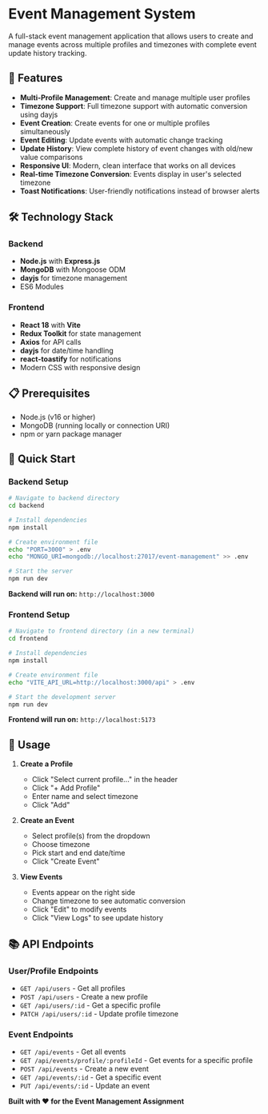 # Event Management System

A full-stack event management application that allows users to create and manage events across multiple profiles and timezones with complete event update history tracking.

## 🚀 Features

- **Multi-Profile Management**: Create and manage multiple user profiles
- **Timezone Support**: Full timezone support with automatic conversion using dayjs
- **Event Creation**: Create events for one or multiple profiles simultaneously
- **Event Editing**: Update events with automatic change tracking
- **Update History**: View complete history of event changes with old/new value comparisons
- **Responsive UI**: Modern, clean interface that works on all devices
- **Real-time Timezone Conversion**: Events display in user's selected timezone
- **Toast Notifications**: User-friendly notifications instead of browser alerts

## 🛠️ Technology Stack

### Backend
- **Node.js** with **Express.js**
- **MongoDB** with Mongoose ODM
- **dayjs** for timezone management
- ES6 Modules

### Frontend
- **React 18** with **Vite**
- **Redux Toolkit** for state management
- **Axios** for API calls
- **dayjs** for date/time handling
- **react-toastify** for notifications
- Modern CSS with responsive design

## 📋 Prerequisites

- Node.js (v16 or higher)
- MongoDB (running locally or connection URI)
- npm or yarn package manager

## 🔧 Quick Start

### Backend Setup

```bash
# Navigate to backend directory
cd backend

# Install dependencies
npm install

# Create environment file
echo "PORT=3000" > .env
echo "MONGO_URI=mongodb://localhost:27017/event-management" >> .env

# Start the server
npm run dev
```

**Backend will run on:** `http://localhost:3000`

### Frontend Setup

```bash
# Navigate to frontend directory (in a new terminal)
cd frontend

# Install dependencies
npm install

# Create environment file
echo "VITE_API_URL=http://localhost:3000/api" > .env

# Start the development server
npm run dev
```

**Frontend will run on:** `http://localhost:5173`

## 🎯 Usage

1. **Create a Profile**
   - Click "Select current profile..." in the header
   - Click "+ Add Profile"
   - Enter name and select timezone
   - Click "Add"

2. **Create an Event**
   - Select profile(s) from the dropdown
   - Choose timezone
   - Pick start and end date/time
   - Click "Create Event"

3. **View Events**
   - Events appear on the right side
   - Change timezone to see automatic conversion
   - Click "Edit" to modify events
   - Click "View Logs" to see update history

## 📚 API Endpoints

### User/Profile Endpoints
- `GET /api/users` - Get all profiles
- `POST /api/users` - Create a new profile
- `GET /api/users/:id` - Get a specific profile
- `PATCH /api/users/:id` - Update profile timezone

### Event Endpoints
- `GET /api/events` - Get all events
- `GET /api/events/profile/:profileId` - Get events for a specific profile
- `POST /api/events` - Create a new event
- `GET /api/events/:id` - Get a specific event
- `PUT /api/events/:id` - Update an event

**Built with ❤️ for the Event Management Assignment**